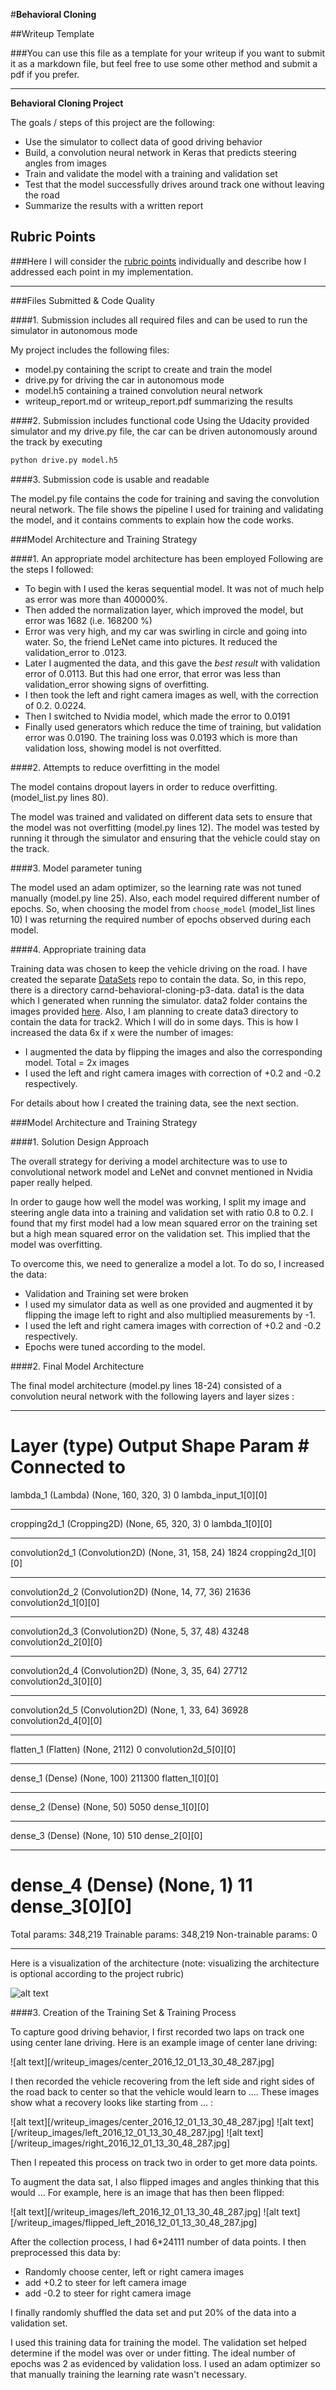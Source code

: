 #**Behavioral Cloning** 

##Writeup Template

###You can use this file as a template for your writeup if you want to submit it as a markdown file, but feel free to use some other method and submit a pdf if you prefer.

---

**Behavioral Cloning Project**

The goals / steps of this project are the following:
* Use the simulator to collect data of good driving behavior
* Build, a convolution neural network in Keras that predicts steering angles from images
* Train and validate the model with a training and validation set
* Test that the model successfully drives around track one without leaving the road
* Summarize the results with a written report


[//]: # (Image References)

[image1]: ./examples/placeholder.png "Model Visualization"
[image2]: ./examples/placeholder.png "Grayscaling"
[image3]: ./examples/placeholder_small.png "Recovery Image"
[image4]: ./examples/placeholder_small.png "Recovery Image"
[image5]: ./examples/placeholder_small.png "Recovery Image"
[image6]: ./examples/placeholder_small.png "Normal Image"
[image7]: ./examples/placeholder_small.png "Flipped Image"

## Rubric Points
###Here I will consider the [rubric points](https://review.udacity.com/#!/rubrics/432/view) individually and describe how I addressed each point in my implementation.  

---
###Files Submitted & Code Quality

####1. Submission includes all required files and can be used to run the simulator in autonomous mode

My project includes the following files:
* model.py containing the script to create and train the model
* drive.py for driving the car in autonomous mode
* model.h5 containing a trained convolution neural network 
* writeup_report.md or writeup_report.pdf summarizing the results

####2. Submission includes functional code
Using the Udacity provided simulator and my drive.py file, the car can be driven autonomously around the track by executing 
```sh
python drive.py model.h5
```

####3. Submission code is usable and readable

The model.py file contains the code for training and saving the convolution neural network. The file shows the pipeline I used for training and validating the model, and it contains comments to explain how the code works.

###Model Architecture and Training Strategy

####1. An appropriate model architecture has been employed
Following are the steps I followed:
* To begin with I used the keras sequential model. It was not of much help as error was more than 400000%.
* Then added the normalization layer, which improved the model, but error was 1682 (i.e. 168200 %)
* Error was very high, and my car was swirling in circle and going into water. So, the friend LeNet came into pictures. It reduced the validation_error to .0123.
* Later I augmented the data, and this gave the *best result* with validation error of 0.0113. But this had one error, that error was less than validation_error showing signs of overfitting. 
* I then took the left and right camera images as well, with the correction of 0.2.  0.0224.
* Then I switched to Nvidia model, which made the error to 0.0191
* Finally used generators which reduce the time of training, but validation error was 0.0190. The training loss was 0.0193 which is more than validation loss, showing model is not overfitted.
 

####2. Attempts to reduce overfitting in the model

The model contains dropout layers in order to reduce overfitting.  (model_list.py lines 80). 

The model was trained and validated on different data sets to ensure that the model was not overfitting (model.py lines 12). The model was tested by running it through the simulator and ensuring that the vehicle could stay on the track.

####3. Model parameter tuning

The model used an adam optimizer, so the learning rate was not tuned manually (model.py line 25). Also, each model required different number of epochs. So, when choosing the model from `choose_model` (model_list lines 10) I was returning the required number of epochs observed during each model.

####4. Appropriate training data

Training data was chosen to keep the vehicle driving on the road. I have created the separate [DataSets](https://github.com/kinshuk4/DataSets/tree/master/carnd-behavioral-cloning-p3-data) repo to contain the data. So, in this repo, there is a directory carnd-behavioral-cloning-p3-data. data1 is the data which I generated when running the simulator. data2 folder contains the images provided [here](https://d17h27t6h515a5.cloudfront.net/topher/2016/December/584f6edd_data/data.zip). Also, I am planning to create data3 directory to contain the data for track2. Which I will do in some days. This is how I increased the data 6x if x were the number of images:
* I augmented the data by flipping the images and also the corresponding model. Total = 2x images
* I used the left and right camera images with correction of +0.2 and -0.2 respectively.

For details about how I created the training data, see the next section. 

###Model Architecture and Training Strategy

####1. Solution Design Approach

The overall strategy for deriving a model architecture was to use to convolutional network model and LeNet and convnet mentioned in Nvidia paper really helped. 

In order to gauge how well the model was working, I split my image and steering angle data into a training and validation set with ratio 0.8 to 0.2. I found that my first model had a low mean squared error on the training set but a high mean squared error on the validation set. This implied that the model was overfitting. 

To overcome this, we need to generalize a model a lot. To do so, I increased the data:
* Validation and Training set were broken
* I used my simulator data as well as one provided and augmented it by flipping the image left to right and also multiplied measurements by -1. 
* I used the left and right camera images with correction of +0.2 and -0.2 respectively.
* Epochs were tuned according to the model. 


####2. Final Model Architecture

The final model architecture (model.py lines 18-24) consisted of a convolution neural network with the following layers and layer sizes :
____________________________________________________________________________________________________
Layer (type)                     Output Shape          Param #     Connected to                     
====================================================================================================
lambda_1 (Lambda)                (None, 160, 320, 3)   0           lambda_input_1[0][0]             
____________________________________________________________________________________________________
cropping2d_1 (Cropping2D)        (None, 65, 320, 3)    0           lambda_1[0][0]                   
____________________________________________________________________________________________________
convolution2d_1 (Convolution2D)  (None, 31, 158, 24)   1824        cropping2d_1[0][0]               
____________________________________________________________________________________________________
convolution2d_2 (Convolution2D)  (None, 14, 77, 36)    21636       convolution2d_1[0][0]            
____________________________________________________________________________________________________
convolution2d_3 (Convolution2D)  (None, 5, 37, 48)     43248       convolution2d_2[0][0]            
____________________________________________________________________________________________________
convolution2d_4 (Convolution2D)  (None, 3, 35, 64)     27712       convolution2d_3[0][0]            
____________________________________________________________________________________________________
convolution2d_5 (Convolution2D)  (None, 1, 33, 64)     36928       convolution2d_4[0][0]            
____________________________________________________________________________________________________
flatten_1 (Flatten)              (None, 2112)          0           convolution2d_5[0][0]            
____________________________________________________________________________________________________
dense_1 (Dense)                  (None, 100)           211300      flatten_1[0][0]                  
____________________________________________________________________________________________________
dense_2 (Dense)                  (None, 50)            5050        dense_1[0][0]                    
____________________________________________________________________________________________________
dense_3 (Dense)                  (None, 10)            510         dense_2[0][0]                    
____________________________________________________________________________________________________
dense_4 (Dense)                  (None, 1)             11          dense_3[0][0]                    
====================================================================================================
Total params: 348,219
Trainable params: 348,219
Non-trainable params: 0
____________________________________________________________________________________________________


Here is a visualization of the architecture (note: visualizing the architecture is optional according to the project rubric)

![alt text][image1]

####3. Creation of the Training Set & Training Process

To capture good driving behavior, I first recorded two laps on track one using center lane driving. Here is an example image of center lane driving:

![alt text][/writeup_images/center_2016_12_01_13_30_48_287.jpg]

I then recorded the vehicle recovering from the left side and right sides of the road back to center so that the vehicle would learn to .... These images show what a recovery looks like starting from ... :

![alt text][/writeup_images/center_2016_12_01_13_30_48_287.jpg]
![alt text][/writeup_images/left_2016_12_01_13_30_48_287.jpg]
![alt text][/writeup_images/right_2016_12_01_13_30_48_287.jpg]

Then I repeated this process on track two in order to get more data points.

To augment the data sat, I also flipped images and angles thinking that this would ... For example, here is an image that has then been flipped:

![alt text][/writeup_images/left_2016_12_01_13_30_48_287.jpg]
![alt text][/writeup_images/flipped_left_2016_12_01_13_30_48_287.jpg]



After the collection process, I had 6*24111 number of data points. I then preprocessed this data by:
* Randomly choose center, left or right camera images
* add +0.2 to steer for left camera image
* add -0.2 to steer for right camera image


I finally randomly shuffled the data set and put 20% of the data into a validation set. 

I used this training data for training the model. The validation set helped determine if the model was over or under fitting. The ideal number of epochs was 2 as evidenced by validation loss. I used an adam optimizer so that manually training the learning rate wasn't necessary.
